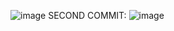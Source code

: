 ![image](https://user-images.githubusercontent.com/83285636/142738976-342fe857-b121-4713-aef3-44a6d617c2a9.png)
SECOND COMMIT:
![image](https://user-images.githubusercontent.com/83285636/142758999-03a859cb-262e-4963-bee4-6e3a7e857550.png)
